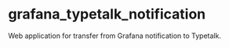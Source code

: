 # grafana_typetalk_notification

Web application for transfer from Grafana notification to Typetalk.